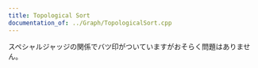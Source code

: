 ```yaml
---
title: Topological Sort
documentation_of: ../Graph/TopologicalSort.cpp
---
```


スペシャルジャッジの関係でバツ印がついていますがおそらく問題はありません。
